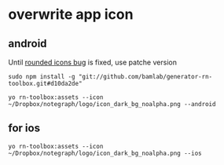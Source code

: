 # overwrite app icon

## android
Until [rounded icons bug](https://github.com/bamlab/generator-rn-toolbox/issues/181) is fixed, use patche version

`sudo npm install -g "git://github.com/bamlab/generator-rn-toolbox.git#d10da2de"`

`yo rn-toolbox:assets --icon ~/Dropbox/notegraph/logo/icon_dark_bg_noalpha.png --android`

## for ios
`yo rn-toolbox:assets --icon ~/Dropbox/notegraph/logo/icon_dark_bg_noalpha.png --ios`
